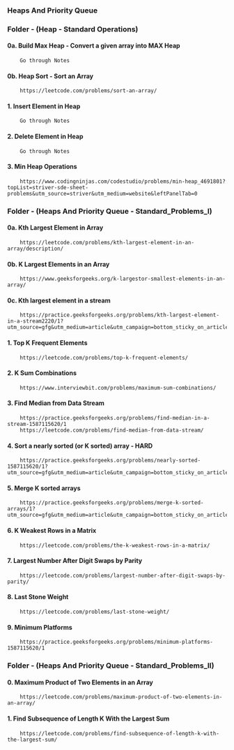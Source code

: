 ### Heaps And Priority Queue


### Folder - (Heap - Standard Operations)
#### 0a. Build Max Heap - Convert a given array into MAX Heap
        Go through Notes
        
#### 0b. Heap Sort - Sort an Array
        https://leetcode.com/problems/sort-an-array/
        
#### 1. Insert Element in Heap
        Go through Notes
        
#### 2. Delete Element in Heap
        Go through Notes
        
#### 3. Min Heap Operations
        https://www.codingninjas.com/codestudio/problems/min-heap_4691801?topList=striver-sde-sheet-problems&utm_source=striver&utm_medium=website&leftPanelTab=0


### Folder - (Heaps And Priority Queue - Standard_Problems_I)
#### 0a. Kth Largest Element in Array
        https://leetcode.com/problems/kth-largest-element-in-an-array/description/

#### 0b. K Largest Elements in an Array
        https://www.geeksforgeeks.org/k-largestor-smallest-elements-in-an-array/
        
#### 0c. Kth largest element in a stream
        https://practice.geeksforgeeks.org/problems/kth-largest-element-in-a-stream2220/1?utm_source=gfg&utm_medium=article&utm_campaign=bottom_sticky_on_article

#### 1. Top K Frequent Elements
        https://leetcode.com/problems/top-k-frequent-elements/

#### 2. K Sum Combinations
        https://www.interviewbit.com/problems/maximum-sum-combinations/
        
#### 3. Find Median from Data Stream
        https://practice.geeksforgeeks.org/problems/find-median-in-a-stream-1587115620/1
        https://leetcode.com/problems/find-median-from-data-stream/
        
#### 4. Sort a nearly sorted (or K sorted) array - HARD
        https://practice.geeksforgeeks.org/problems/nearly-sorted-1587115620/1?utm_source=gfg&utm_medium=article&utm_campaign=bottom_sticky_on_article
               
#### 5. Merge K sorted arrays
        https://practice.geeksforgeeks.org/problems/merge-k-sorted-arrays/1?utm_source=gfg&utm_medium=article&utm_campaign=bottom_sticky_on_article
        
#### 6. K Weakest Rows in a Matrix    
        https://leetcode.com/problems/the-k-weakest-rows-in-a-matrix/
        
#### 7. Largest Number After Digit Swaps by Parity
        https://leetcode.com/problems/largest-number-after-digit-swaps-by-parity/
        
#### 8. Last Stone Weight
        https://leetcode.com/problems/last-stone-weight/   
        
#### 9. Minimum Platforms
        https://practice.geeksforgeeks.org/problems/minimum-platforms-1587115620/1
        

### Folder - (Heaps And Priority Queue - Standard_Problems_II)
#### 0. Maximum Product of Two Elements in an Array
        https://leetcode.com/problems/maximum-product-of-two-elements-in-an-array/
        
#### 1. Find Subsequence of Length K With the Largest Sum
        https://leetcode.com/problems/find-subsequence-of-length-k-with-the-largest-sum/        
        
      
